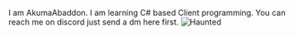 I am AkumaAbaddon.
I am learning C# based Client programming.
You can reach me on discord just send a dm here first.
![Haunted](https://user-images.githubusercontent.com/105979511/169654759-068857d3-2d8e-48f0-8c1d-51fbaadb1b7d.png)
